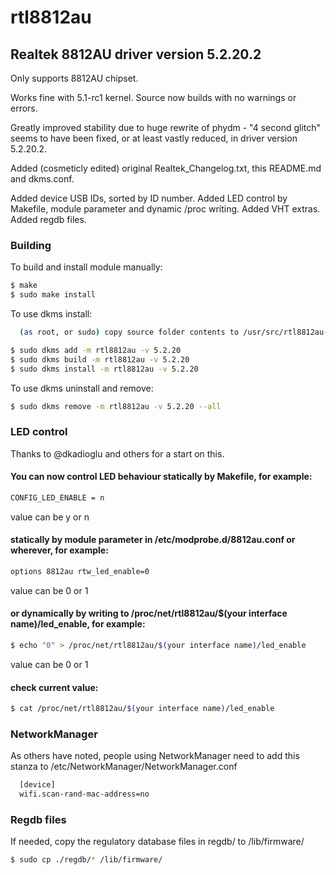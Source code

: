 # rtl8812au

## Realtek 8812AU driver version 5.2.20.2

Only supports 8812AU chipset.

Works fine with 5.1-rc1 kernel. Source now builds with no warnings or errors.

Greatly improved stability due to huge rewrite of phydm - "4 second glitch" seems to have been fixed, or at least vastly reduced, in driver version 5.2.20.2.

Added (cosmeticly edited) original Realtek_Changelog.txt, this README.md and dkms.conf.

Added device USB IDs, sorted by ID number.
Added LED control by Makefile, module parameter and dynamic /proc writing.
Added VHT extras.
Added regdb files.

### Building

To build and install module manually:
```sh
$ make
$ sudo make install
```

To use dkms install:

```sh
  (as root, or sudo) copy source folder contents to /usr/src/rtl8812au-5.2.20
```

```sh
$ sudo dkms add -m rtl8812au -v 5.2.20
$ sudo dkms build -m rtl8812au -v 5.2.20
$ sudo dkms install -m rtl8812au -v 5.2.20
```

To use dkms uninstall and remove:

```sh
$ sudo dkms remove -m rtl8812au -v 5.2.20 --all
```

### LED control

Thanks to @dkadioglu and others for a start on this.

#### You can now control LED behaviour statically by Makefile, for example:

```sh
CONFIG_LED_ENABLE = n
```
value can be y or n

#### statically by module parameter in /etc/modprobe.d/8812au.conf or wherever, for example:

```sh
options 8812au rtw_led_enable=0
```
value can be 0 or 1

#### or dynamically by writing to /proc/net/rtl8812au/$(your interface name)/led_enable, for example:

```sh
$ echo "0" > /proc/net/rtl8812au/$(your interface name)/led_enable
```
value can be 0 or 1

#### check current value:

```sh
$ cat /proc/net/rtl8812au/$(your interface name)/led_enable
```

### NetworkManager

As others have noted, people using NetworkManager need to add this stanza to /etc/NetworkManager/NetworkManager.conf

```sh
  [device]
  wifi.scan-rand-mac-address=no
```

### Regdb files

If needed, copy the regulatory database files in regdb/ to /lib/firmware/

```sh
$ sudo cp ./regdb/* /lib/firmware/
```
